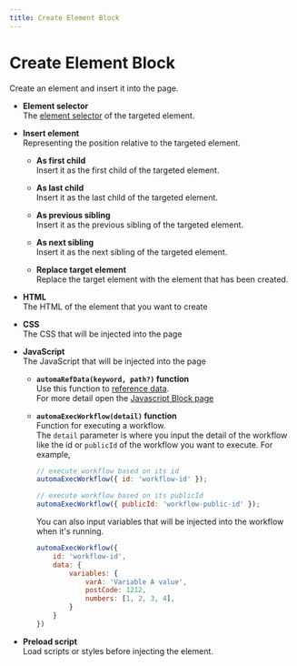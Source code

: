 ```yaml
---
title: Create Element Block
---
```


# Create Element Block

Create an element and insert it into the page.

- **Element selector** <br>
	The [element selector](../workflow/element-selector.md) of the targeted element.
	
- **Insert element**<br>
	Representing the position relative to the targeted element.
	- **As first child**<br>
		Insert it as the first child of the targeted element.
	
	- **As last child**<br>
		Insert it as the last child of the targeted element.
	
	- **As previous sibling**<br>
		Insert it as the previous sibling of the targeted element.
	
	- **As next sibling**<br>
		Insert it as the next sibling of the targeted element.
	
	- **Replace target element**<br>
		Replace the target element with the element that has been created.

- **HTML**<br>
	The HTML of the element that you want to create

- **CSS**<br>
	The CSS that will be injected into the page

- **JavaScript**<br>
	The JavaScript that will be injected into the page
	- **`automaRefData(keyword, path?)` function**<br>
		Use this function to [reference data](/api-reference/reference-data.md). <br>
		For more detail open the [Javascript Block page](/blocks/javascript-code.html#automarefdata-keyword-path)
	
	- **`automaExecWorkflow(detail)` function**<br>
		Function for executing a workflow. <br>
		The `detail` parameter is where you input the detail of the workflow like the id or `publicId` of the workflow you want to execute. For example,
		```js
		// execute workflow based on its id
		automaExecWorkflow({ id: 'workflow-id' });

		// execute workflow based on its publicId
		automaExecWorkflow({ publicId: 'workflow-public-id' });
		```
		You can also input variables that will be injected into the workflow when it's running.
		```js
		automaExecWorkflow({
			id: 'workflow-id',
			data: {
				variables: {
					varA: 'Variable A value',
					postCode: 1212,
					numbers: [1, 2, 3, 4],
				}
			}
		})
		```
- **Preload script**<br>
	Load scripts or styles before injecting the element.